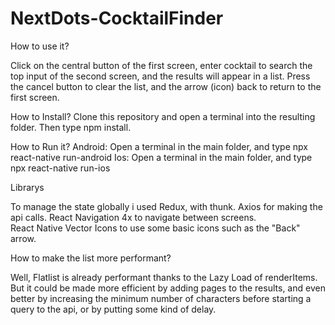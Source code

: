 # NextDots-CocktailFinder


How to use it?

Click on the central button of the first screen, enter cocktail to search the top input of the second screen, and the results will appear in a list. Press the cancel button to clear the list, and the arrow (icon) back to return to the first screen.




How to Install? 
Clone this repository and open a terminal into the resulting folder.  Then type npm install.



How to Run it?
Android: Open a terminal in the main folder, and type npx react-native run-android
Ios: Open a terminal in the main folder, and type npx react-native run-ios




Librarys

To manage the state globally i used Redux, with thunk.
Axios for making the api calls.
React Navigation 4x to navigate between screens.  
React Native Vector Icons to use some basic icons such as the "Back" arrow.





How to make the list more performant?

Well, Flatlist is already performant thanks to the Lazy Load of renderItems. But it could be made more efficient by adding pages to the results, and even better by increasing the minimum number of characters before starting a query to the api, or by putting some kind of delay.
